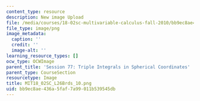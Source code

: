 ```yaml
---
content_type: resource
description: New image Upload
file: /media/courses/18-02sc-multivariable-calculus-fall-2010/bb9ec8ae436a5faf7a99011b539545db_MIT18_02SC_L26Brds_10.png
file_type: image/png
image_metadata:
  caption: ''
  credit: ''
  image-alt: ''
learning_resource_types: []
ocw_type: OCWImage
parent_title: 'Session 77: Triple Integrals in Spherical Coordinates'
parent_type: CourseSection
resourcetype: Image
title: MIT18_02SC_L26Brds_10.png
uid: bb9ec8ae-436a-5faf-7a99-011b539545db
---
```

